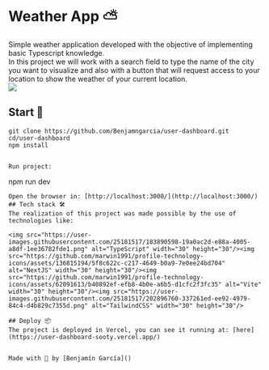 # Weather App ⛅
Simple weather application developed with the objective of implementing basic Typescript knowledge.  
In this project we will work with a search field to type the name of the city you want to visualize and also with a button that will request access to your location to show the weather of your current location.  
<img src="https://firebasestorage.googleapis.com/v0/b/portafolio-689ca.appspot.com/o/dashboard.jpg?alt=media&token=f0734e31-f3b2-4001-b9ff-26c57f10c10c" />
## Start 🚀
```
git clone https://github.com/Benjamngarcia/user-dashboard.git
cd/user-dashboard
npm install


Run project:
```
npm run dev
```
Open the browser in: [http://localhost:3000/](http://localhost:3000/)
## Tech stack 🛠️
The realization of this project was made possible by the use of technologies like:

<img src="https://user-images.githubusercontent.com/25181517/183890598-19a0ac2d-e88a-4005-a8df-1ee36782fde1.png" alt="TypeScript" width="30" height="30"/><img src="https://github.com/marwin1991/profile-technology-icons/assets/136815194/5f8c622c-c217-4649-b0a9-7e0ee24bd704" alt="NextJS" width="30" height="30"/><img src="https://github.com/marwin1991/profile-technology-icons/assets/62091613/b40892ef-efb8-4b0e-a6b5-d1cfc2f3fc35" alt="Vite" width="30" height="30"/><img src="https://user-images.githubusercontent.com/25181517/202896760-337261ed-ee92-4979-84c4-d4b829c7355d.png" alt="TailwindCSS" width="30" height="30"/>

## Deploy 📦
The project is deployed in Vercel, you can see it running at: [here](https://user-dashboard-sooty.vercel.app/)


Made with 💙 by [Benjamín García]()
